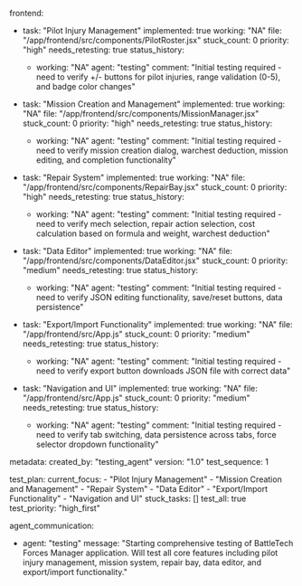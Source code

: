 frontend:
  - task: "Pilot Injury Management"
    implemented: true
    working: "NA"
    file: "/app/frontend/src/components/PilotRoster.jsx"
    stuck_count: 0
    priority: "high"
    needs_retesting: true
    status_history:
      - working: "NA"
        agent: "testing"
        comment: "Initial testing required - need to verify +/- buttons for pilot injuries, range validation (0-5), and badge color changes"

  - task: "Mission Creation and Management"
    implemented: true
    working: "NA"
    file: "/app/frontend/src/components/MissionManager.jsx"
    stuck_count: 0
    priority: "high"
    needs_retesting: true
    status_history:
      - working: "NA"
        agent: "testing"
        comment: "Initial testing required - need to verify mission creation dialog, warchest deduction, mission editing, and completion functionality"

  - task: "Repair System"
    implemented: true
    working: "NA"
    file: "/app/frontend/src/components/RepairBay.jsx"
    stuck_count: 0
    priority: "high"
    needs_retesting: true
    status_history:
      - working: "NA"
        agent: "testing"
        comment: "Initial testing required - need to verify mech selection, repair action selection, cost calculation based on formula and weight, warchest deduction"

  - task: "Data Editor"
    implemented: true
    working: "NA"
    file: "/app/frontend/src/components/DataEditor.jsx"
    stuck_count: 0
    priority: "medium"
    needs_retesting: true
    status_history:
      - working: "NA"
        agent: "testing"
        comment: "Initial testing required - need to verify JSON editing functionality, save/reset buttons, data persistence"

  - task: "Export/Import Functionality"
    implemented: true
    working: "NA"
    file: "/app/frontend/src/App.js"
    stuck_count: 0
    priority: "medium"
    needs_retesting: true
    status_history:
      - working: "NA"
        agent: "testing"
        comment: "Initial testing required - need to verify export button downloads JSON file with correct data"

  - task: "Navigation and UI"
    implemented: true
    working: "NA"
    file: "/app/frontend/src/App.js"
    stuck_count: 0
    priority: "medium"
    needs_retesting: true
    status_history:
      - working: "NA"
        agent: "testing"
        comment: "Initial testing required - need to verify tab switching, data persistence across tabs, force selector dropdown functionality"

metadata:
  created_by: "testing_agent"
  version: "1.0"
  test_sequence: 1

test_plan:
  current_focus:
    - "Pilot Injury Management"
    - "Mission Creation and Management"
    - "Repair System"
    - "Data Editor"
    - "Export/Import Functionality"
    - "Navigation and UI"
  stuck_tasks: []
  test_all: true
  test_priority: "high_first"

agent_communication:
  - agent: "testing"
    message: "Starting comprehensive testing of BattleTech Forces Manager application. Will test all core features including pilot injury management, mission system, repair bay, data editor, and export/import functionality."